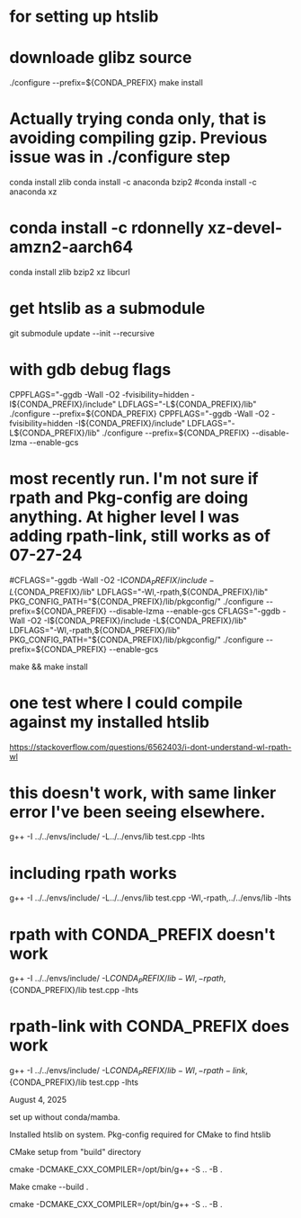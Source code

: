 # for setting up htslib 




# downloade glibz source
./configure  --prefix=${CONDA_PREFIX}
make install

# Actually trying conda only, that is avoiding compiling gzip. Previous issue was in ./configure step
conda install zlib
 conda install -c anaconda bzip2 
 #conda install -c anaconda xz 
#  conda install -c rdonnelly xz-devel-amzn2-aarch64 

conda install zlib bzip2 xz libcurl

  
# get htslib as a submodule
git submodule update --init --recursive

# with gdb debug flags
CPPFLAGS="-ggdb -Wall -O2 -fvisibility=hidden -I${CONDA_PREFIX}/include" LDFLAGS="-L${CONDA_PREFIX}/lib" ./configure --prefix=${CONDA_PREFIX}
CPPFLAGS="-ggdb -Wall -O2 -fvisibility=hidden -I${CONDA_PREFIX}/include" LDFLAGS="-L${CONDA_PREFIX}/lib" ./configure --prefix=${CONDA_PREFIX}  --disable-lzma --enable-gcs


# most recently run. I'm not sure if rpath and Pkg-config are doing anything. At higher level I was adding rpath-link, still works as of 07-27-24
#CFLAGS="-ggdb -Wall -O2 -I${CONDA_PREFIX}/include -L${CONDA_PREFIX}/lib" LDFLAGS="-Wl,-rpath,${CONDA_PREFIX}/lib" PKG_CONFIG_PATH="${CONDA_PREFIX}/lib/pkgconfig/" ./configure --prefix=${CONDA_PREFIX}  --disable-lzma --enable-gcs
CFLAGS="-ggdb -Wall -O2 -I${CONDA_PREFIX}/include -L${CONDA_PREFIX}/lib" LDFLAGS="-Wl,-rpath,${CONDA_PREFIX}/lib" PKG_CONFIG_PATH="${CONDA_PREFIX}/lib/pkgconfig/" ./configure --prefix=${CONDA_PREFIX}  --enable-gcs


make && make install

# one test where I could compile against my installed htslib
https://stackoverflow.com/questions/6562403/i-dont-understand-wl-rpath-wl
# this doesn't work, with same linker error I've been seeing elsewhere.
g++ -I ../../envs/include/ -L../../envs/lib test.cpp -lhts

# including rpath works
g++ -I ../../envs/include/ -L../../envs/lib test.cpp -Wl,-rpath,../../envs/lib -lhts

# rpath with CONDA_PREFIX doesn't work
g++ -I ../../envs/include/ -L${CONDA_PREFIX}/lib -Wl,-rpath,${CONDA_PREFIX}/lib test.cpp -lhts
# rpath-link with CONDA_PREFIX does work
g++ -I ../../envs/include/ -L${CONDA_PREFIX}/lib -Wl,-rpath-link,${CONDA_PREFIX}/lib test.cpp -lhts

August 4, 2025

set up without conda/mamba.

Installed htslib on system. Pkg-config required for CMake to find htslib

CMake setup from "build" directory 

cmake -DCMAKE_CXX_COMPILER=/opt/bin/g++ -S .. -B .

Make
cmake --build .

cmake -DCMAKE_CXX_COMPILER=/opt/bin/g++ -S .. -B .
